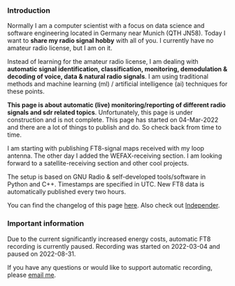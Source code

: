 ### Introduction

Normally I am a computer scientist with a focus on data science and software engineering located in Germany near Munich (QTH JN58). Today I want to **share my radio signal hobby** with all of you. I currently have no amateur radio license, but I am on it.

Instead of learning for the amateur radio license, I am dealing with **automatic signal identification, classification, monitoring, demodulation & decoding of voice, data & natural radio signals**. I am using traditional methods and machine learning (ml) / artificial intelligence (ai) techniques for these points.

**This page is about automatic (live) monitoring/reporting of different radio signals and sdr related topics**. Unfortunately, this page is under construction and is not complete. This page has started on 04-Mar-2022 and there are a lot of things to publish and do. So check back from time to time.

I am starting with publishing FT8-signal maps received with my loop antenna. The other day I added the WEFAX-receiving section. I am looking forward to a satellite-receiving section and other cool projects.

The setup is based on GNU Radio & self-developed tools/software in Python and C++. Timestamps are specified in UTC. New FT8 data is automatically published every two hours.

You can find the changelog of this page [here](https://a-sdr.org/#newschangelog). Also check out [Independer](https://a-sdr.org/independer).

### Important information

Due to the current significantly increased energy costs, automatic FT8 recording is currently paused. Recording was started on 2022-03-04 and paused on 2022-08-31.

If you have any questions or would like to support automatic recording, please [email me](mailto:maximilian@bundscherer-online.de).

